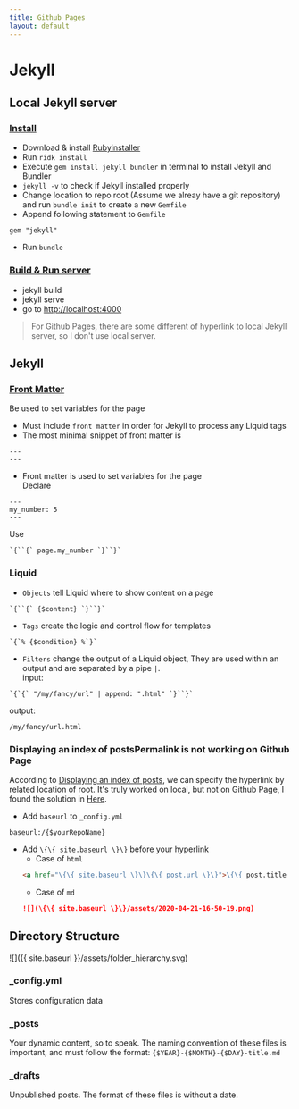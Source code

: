 ```yaml
---
title: Github Pages
layout: default
---
```


# Jekyll
## Local Jekyll server
### [Install](https://jekyllrb.com/docs/installation)
* Download & install [Rubyinstaller](https://rubyinstaller.org/downloads/)
* Run `ridk install`
* Execute `gem install jekyll bundler` in terminal to install Jekyll and Bundler
* `jekyll -v` to check if Jekyll installed properly
* Change location to repo root (Assume we alreay have a git repository) and run `bundle init` to create a new `Gemfile`
* Append following statement to `Gemfile`
```
gem "jekyll"
```
* Run `bundle`

### [Build & Run server](https://jekyllrb.com/docs/step-by-step/01-setup/)
* jekyll build
* jekyll serve
* go to [http://localhost:4000](http://localhost:4000)

> For Github Pages, there are some different of hyperlink to local Jekyll server, so I don't use local server.

## Jekyll
### [Front Matter](https://jekyllrb.com/docs/step-by-step/03-front-matter/)
Be used to set variables for the page
* Must include `front matter` in order for Jekyll to process any Liquid tags
* The most minimal snippet of front matter is
```
---
---
```
* Front matter is used to set variables for the page
<br>Declare
```
---
my_number: 5
---
```
Use
```
`{``{` page.my_number `}``}`
```

### Liquid
* `Objects` tell Liquid where to show content on a page
```
`{``{` {$content} `}``}`
```
* `Tags` create the logic and control flow for templates
```
`{`% {$condition} %`}`
```
* `Filters` change the output of a Liquid object, They are used within an output and are separated by a pipe `|`.
<br>input:
```
`{`{` "/my/fancy/url" | append: ".html" `}``}`
```
output:<br>
```
/my/fancy/url.html
```

### Displaying an index of postsPermalink is not working on Github Page
According to [Displaying an index of posts](https://jekyllrb.com/docs/posts/#displaying-an-index-of-posts), we can specify the hyperlink by related location of root.
It's truly worked on local, but not on Github Page, I found the solution in [Here](https://tinyurl.com/yafse4ly).
* Add `baseurl` to `_config.yml`
```
baseurl:/{$yourRepoName}
```
* Add `\{\{ site.baseurl \}\}` before your hyperlink
  * Case of `html`
  ``` markdown
  <a href="\{\{ site.baseurl \}\}\{\{ post.url \}\}">\{\{ post.title \}\}</a>
  ```
  * Case of `md`
  ``` markdown
  ![](\{\{ site.baseurl \}\}/assets/2020-04-21-16-50-19.png)
  ```

## Directory Structure
![]({{ site.baseurl }}/assets/folder_hierarchy.svg)

### _config.yml
Stores configuration data

### _posts
Your dynamic content, so to speak. The naming convention of these files is important, and must follow the format: `{$YEAR}-{$MONTH}-{$DAY}-title.md`

### _drafts
Unpublished posts. The format of these files is without a date.